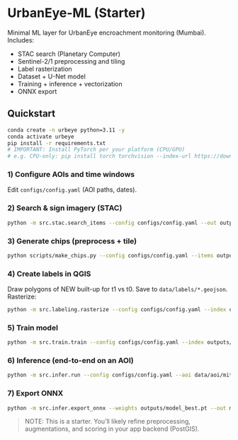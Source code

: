 # UrbanEye-ML (Starter)

Minimal ML layer for UrbanEye encroachment monitoring (Mumbai). Includes:
- STAC search (Planetary Computer)
- Sentinel-2/1 preprocessing and tiling
- Label rasterization
- Dataset + U-Net model
- Training + inference + vectorization
- ONNX export

## Quickstart
```bash
conda create -n urbeye python=3.11 -y
conda activate urbeye
pip install -r requirements.txt
# IMPORTANT: Install PyTorch per your platform (CPU/GPU)
# e.g. CPU-only: pip install torch torchvision --index-url https://download.pytorch.org/whl/cpu
```

### 1) Configure AOIs and time windows
Edit `configs/config.yaml` (AOI paths, dates).

### 2) Search & sign imagery (STAC)
```bash
python -m src.stac.search_items --config configs/config.yaml --out outputs/stac_items.json
```

### 3) Generate chips (preprocess + tile)
```bash
python scripts/make_chips.py --config configs/config.yaml --items outputs/stac_items.json --out_index outputs/chips_index.parquet
```

### 4) Create labels in QGIS
Draw polygons of NEW built-up for t1 vs t0. Save to `data/labels/*.geojson`.
Rasterize:
```bash
python -m src.labeling.rasterize --config configs/config.yaml --index outputs/chips_index.parquet
```

### 5) Train model
```bash
python -m src.train.train --config configs/config.yaml --index outputs/chips_index.parquet
```

### 6) Inference (end-to-end on an AOI)
```bash
python -m src.infer.run --config configs/config.yaml --aoi data/aoi/mithi.geojson --t0 2024-01-01 2024-03-31 --t1 2025-06-01 2025-08-23 --out outputs/mithi_2025Q3.geojson
```

### 7) Export ONNX
```bash
python -m src.infer.export_onnx --weights outputs/model_best.pt --out models/urbeye_change.onnx
```

> NOTE: This is a starter. You’ll likely refine preprocessing, augmentations, and scoring in your app backend (PostGIS).
